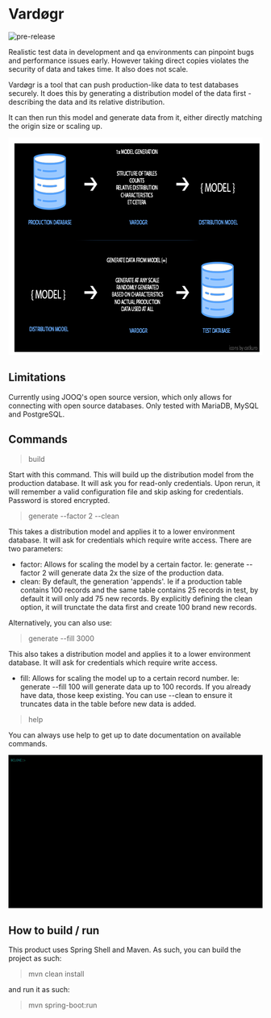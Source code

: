 # Vardøgr
![pre-release](https://github.com/kevindeyne/vardogr/workflows/pre-release/badge.svg)

Realistic test data in development and qa environments can pinpoint bugs and performance issues early. However taking direct copies violates the security of data and takes time. It also does not scale. 

Vardøgr is a tool that can push production-like data to test databases securely. It does this by generating a distribution model of the data first - describing the data and its relative distribution. 

It can then run this model and generate data from it, either directly matching the origin size or scaling up. 

<img src="./explain.png" alt="Image showcasing the description visually" width="730" height="432">

## Limitations
Currently using JOOQ's open source version, which only allows for connecting with open source databases. 
Only tested with MariaDB, MySQL and PostgreSQL.

## Commands
> build 

Start with this command. This will build up the distribution model from the production database. It will ask you for read-only credentials.
Upon rerun, it will remember a valid configuration file and skip asking for credentials. Password is stored encrypted.


>generate --factor 2 --clean

This takes a distribution model and applies it to a lower environment database. It will ask for credentials which require write access.
There are two parameters:
- factor: Allows for scaling the model by a certain factor. Ie: generate --factor 2 will generate data 2x the size of the production data.
- clean: By default, the generation 'appends'. Ie if a production table contains 100 records and the same table contains 25 records in test, by default it will only add 75 new records. By explicitly defining the clean option, it will trunctate the data first and create 100 brand new records.

Alternatively, you can also use:
>generate --fill 3000

This also takes a distribution model and applies it to a lower environment database. It will ask for credentials which require write access.
- fill: Allows for scaling the model up to a certain record number. Ie: generate --fill 100 will generate data up to 100 records. If you already have data, those keep existing. You can use --clean to ensure it truncates data in the table before new data is added.

> help

You can always use help to get up to date documentation on available commands.

<img src="./example.gif" alt="Image showcasing the usage visually" width="600" height="304">

## How to build / run 
This product uses Spring Shell and Maven. As such, you can build the project as such: 
> mvn clean install

and run it as such: 
> mvn spring-boot:run
